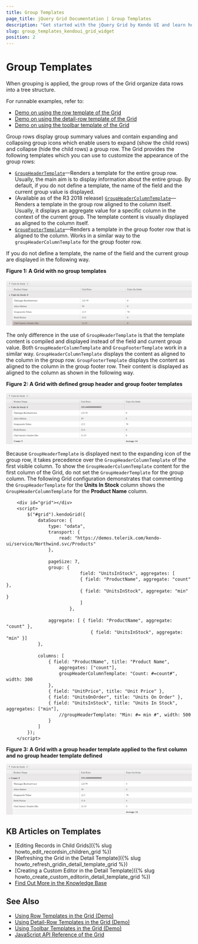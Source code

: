 ```yaml
---
title: Group Templates
page_title: jQuery Grid Documentation | Group Templates
description: "Get started with the jQuery Grid by Kendo UI and learn how to customize the group rows when data is grouped."
slug: group_templates_kendoui_grid_widget
position: 2
---
```


# Group Templates

When grouping is applied, the group rows of the Grid organize data rows into a tree structure.

For runnable examples, refer to:
* [Demo on using the row template of the Grid](https://demos.telerik.com/kendo-ui/grid/rowtemplate)
* [Demo on using the detail-row template of the Grid](https://demos.telerik.com/kendo-ui/grid/detailtemplate)
* [Demo on using the toolbar template of the Grid](https://demos.telerik.com/kendo-ui/grid/toolbar-template)

Group rows display group summary values and contain expanding and collapsing group icons which enable users to expand (show the child rows) and collapse (hide the child rows) a group row. The Grid provides the following templates which you can use to customize the appearance of the group rows:
- [`GroupHeaderTemplate`](https://docs.telerik.com/kendo-ui/api/javascript/ui/grid/configuration/columns.groupheadertemplate)&mdash;Renders a template for the entire group row. Usually, the main aim is to display information about the entire group. By default, if you do not define a template, the name of the field and the current group value is displayed.
- (Available as of the R3 2018 release) [`GroupHeaderColumnTemplate`](https://docs.telerik.com/kendo-ui/api/javascript/ui/grid/configuration/columns.groupheadercolumntemplate)&mdash;Renders a template in the group row aligned to the column itself. Usually, it displays an aggregate value for a specific column in the context of the current group. The template content is visually displayed as aligned to the column itself.
- [`GroupFooterTemplate`](https://docs.telerik.com/kendo-ui/api/javascript/ui/grid/configuration/columns.groupfootertemplate)&mdash;Renders a template in the group footer row that is aligned to the column. Works in a similar way to the `groupHeaderColumnTemplate` for the group footer row.

If you do not define a template, the name of the field and the current group are displayed in the following way.

**Figure 1: A Grid with no group templates**

![Kendo UI for jQuery Grid with no group templates](../grid-no-group-header-template.png)

The only difference in the use of `GroupHeaderTemplate` is that the template content is compiled and displayed instead of the field and current group value. Both `GroupHeaderColumnTemplate` and `GroupFooterTemplate` work in a similar way. `GroupHeaderColumnTemplate` displays the content as aligned to the column in the group row. `GroupFooterTemplate` displays the content as aligned to the column in the group footer row. Their content is displayed as aligned to the column as shown in the following way.

**Figure 2: A Grid with defined group header and group footer templates**

![Kendo UI for jQuery Grid with GroupHeaderColumnTemplate and GroupFooterTemplate applied](../grid-group-header-column-template.png)

Because `GroupHeaderTemplate` is displayed next to the expanding icon of the group row, it takes precedence over the `GroupHeaderColumnTemplate` of the first visible column. To show the `GroupHeaderColumnTemplate` content for the first column of the Grid, do not set the `GroupHeaderTemplate` for the group column. The following Grid configuration demonstrates that commenting the `GroupHeaderTemplate` for the **Units In Stock** column shows the `GroupHeaderColumnTemplate` for the **Product Name** column.

```dojo
    <div id="grid"></div>
    <script>
        $("#grid").kendoGrid({
            dataSource: {
                type: "odata",
                transport: {
                    read: "https://demos.telerik.com/kendo-ui/service/Northwind.svc/Products"
                },

                pageSize: 7,
                group: {
                            field: "UnitsInStock", aggregates: [
                            { field: "ProductName", aggregate: "count" },
                            { field: "UnitsInStock", aggregate: "min" }
                            ]
                        },

                aggregate: [ { field: "ProductName", aggregate: "count" },
                                { field: "UnitsInStock", aggregate: "min" }]
            },

            columns: [
                { field: "ProductName", title: "Product Name",
                    aggregates: ["count"],
                    groupHeaderColumnTemplate: "Count: #=count#", width: 300
                },
                { field: "UnitPrice", title: "Unit Price" },
                { field: "UnitsOnOrder", title: "Units On Order" },
                { field: "UnitsInStock", title: "Units In Stock", aggregates: ["min"],
                    //groupHeaderTemplate: "Min: #= min #", width: 500
                }
            ]
        });
    </script>
```

**Figure 3: A Grid with a group header template applied to the first column and no group header template defined**

![Kendo UI for jQuery Grid with GroupHeaderColumnTemplate for first column applied and no GroupHeaderTemplate](../grid-group-header-column-template-first-column.png)

## KB Articles on Templates

* [Editing Records in Child Grids]({% slug howto_edit_recordsin_children_grid %})
* [Refreshing the Grid in the Detail Template]({% slug howto_refresh_gridin_detail_template_grid %})
* [Creating a Custom Editor in the Detail Template]({% slug howto_create_custom_editorin_detail_template_grid %})
* [Find Out More in the Knowledge Base](/knowledge-base)

## See Also

* [Using Row Templates in the Grid (Demo)](https://demos.telerik.com/kendo-ui/grid/rowtemplate)
* [Using Detail-Row Templates in the Grid (Demo)](https://demos.telerik.com/kendo-ui/grid/detailtemplate)
* [Using Toolbar Templates in the Grid (Demo)](https://demos.telerik.com/kendo-ui/grid/toolbar-template)
* [JavaScript API Reference of the Grid](/api/javascript/ui/grid)
